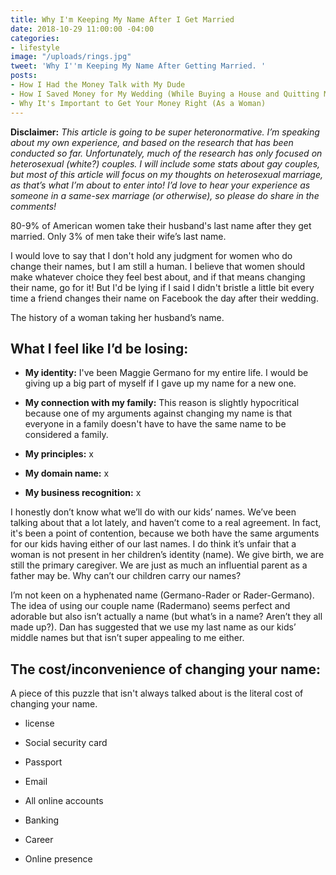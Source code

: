 ```yaml
---
title: Why I'm Keeping My Name After I Get Married
date: 2018-10-29 11:00:00 -04:00
categories:
- lifestyle
image: "/uploads/rings.jpg"
tweet: 'Why I''m Keeping My Name After Getting Married. '
posts:
- How I Had the Money Talk with My Dude
- How I Saved Money for My Wedding (While Buying a House and Quitting My Job)
- Why It's Important to Get Your Money Right (As a Woman)
---
```


**Disclaimer:** *This article is going to be super heteronormative. I’m speaking about my own experience, and based on the research that has been conducted so far. Unfortunately, much of the research has only focused on heterosexual (white?) couples. I will include some stats about gay couples, but most of this article will focus on my thoughts on heterosexual marriage, as that’s what I’m about to enter into! I’d love to hear your experience as someone in a same-sex marriage (or otherwise), so please do share in the comments!*

80-9% of American women take their husband's last name after they get married. Only 3% of men take their wife’s last name.

I would love to say that I don't hold any judgment for women who do change their names, but I am still a human. I believe that women should make whatever choice they feel best about, and if that means changing their name, go for it! But I'd be lying if I said I didn't bristle a little bit every time a friend changes their name on Facebook the day after their wedding.

The history of a woman taking her husband’s name.

## What I feel like I’d be losing:

* **My identity:** I've been Maggie Germano for my entire life. I would be giving up a big part of myself if I gave up my name for a new one.

* **My connection with my family:** This reason is slightly hypocritical because one of my arguments against changing my name is that everyone in a family doesn't have to have the same name to be considered a family. 

* **My principles:** x

* **My domain name:** x

* **My business recognition:** x

I honestly don’t know what we’ll do with our kids’ names. We’ve been talking about that a lot lately, and haven’t come to a real agreement. In fact, it's been a point of contention, because we both have the same arguments for our kids having either of our last names. I do think it’s unfair that a woman is not present in her children’s identity (name). We give birth, we are still the primary caregiver. We are just as much an influential parent as a father may be. Why can’t our children carry our names?

I’m not keen on a hyphenated name (Germano-Rader or Rader-Germano). The idea of using our couple name (Radermano) seems perfect and adorable but also isn’t actually a name (but what’s in a name? Aren’t they all made up?). Dan has suggested that we use my last name as our kids’ middle names but that isn’t super appealing to me either.

## The cost/inconvenience of changing your name:

A piece of this puzzle that isn't always talked about is the literal cost of changing your name. 

* license

* Social security card

* Passport

* Email

* All online accounts

* Banking

* Career

* Online presence